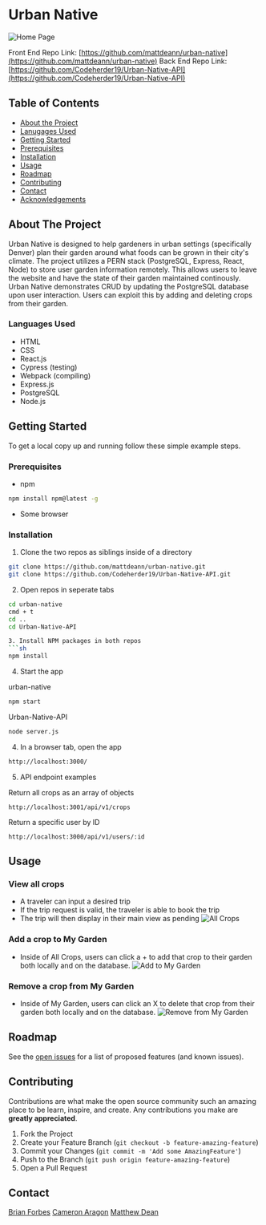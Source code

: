 # Urban Native
![Home Page](https://i.imgur.com/YNnNZ8P.png)


<!-- TABLE OF CONTENTS -->

Front End Repo Link: [https://github.com/mattdeann/urban-native](https://github.com/mattdeann/urban-native)
Back End Repo Link: [https://github.com/Codeherder19/Urban-Native-API](https://github.com/Codeherder19/Urban-Native-API)

## Table of Contents

* [About the Project](#about-the-project)
* [Lanugages Used](#languages-used)
* [Getting Started](#getting-started)
* [Prerequisites](#prerequisites)
* [Installation](#installation)
* [Usage](#usage)
* [Roadmap](#roadmap)
* [Contributing](#contributing)
* [Contact](#contact)
* [Acknowledgements](#acknowledgements)


<!-- ABOUT THE PROJECT -->
## About The Project

Urban Native is designed to help gardeners in urban settings (specifically Denver) plan their garden around what foods can be grown in their city's climate. The project utilizes a PERN stack (PostgreSQL, Express, React, Node) to store user garden information remotely. This allows users to leave the website and have the state of their garden maintained continously. Urban Native demonstrates CRUD by updating the PostgreSQL database upon user interaction. Users can exploit this by adding and deleting crops from their garden.

### Languages Used

* HTML
* CSS
* React.js
* Cypress (testing)
* Webpack (compiling)
* Express.js
* PostgreSQL
* Node.js


<!-- GETTING STARTED -->
## Getting Started

To get a local copy up and running follow these simple example steps.

### Prerequisites
* npm
```sh
npm install npm@latest -g
```
* Some browser

### Installation

1. Clone the two repos as siblings inside of a directory
```sh
git clone https://github.com/mattdeann/urban-native.git
git clone https://github.com/Codeherder19/Urban-Native-API.git
```

2. Open repos in seperate tabs
```sh
cd urban-native
cmd + t
cd ..
cd Urban-Native-API

3. Install NPM packages in both repos
```sh
npm install
```
4. Start the app

urban-native
```sh
npm start
```

Urban-Native-API
```sh
node server.js
```

4. In a browser tab, open the app
```sh
http://localhost:3000/
```

5. API endpoint examples

Return all crops as an array of objects
```
http://localhost:3001/api/v1/crops
```

Return a specific user by ID
```
http://localhost:3000/api/v1/users/:id
```


<!-- USAGE EXAMPLES -->
## Usage

### View all crops
  
  * A traveler can input a desired trip
  * If the trip request is valid, the traveler is able to book the trip
  * The trip will then display in their main view as pending
  ![All Crops](https://i.imgur.com/nJ7wLI7.png)


  

### Add a crop to My Garden
  * Inside of All Crops, users can click a + to add that crop to their garden both locally and on the database.
  ![Add to My Garden](https://i.imgur.com/0q3SvQZ.gif)


### Remove a crop from My Garden
  * Inside of My Garden, users can click an X to delete that crop from their garden both locally and on the database.
  ![Remove from My Garden](https://i.imgur.com/YrgVQlO.gif)

<!-- ROADMAP -->
## Roadmap

See the [open issues](https://github.com/mattdeann/urban-native/issues) for a list of proposed features (and known issues).


<!-- CONTRIBUTING -->
## Contributing

Contributions are what make the open source community such an amazing place to be learn, inspire, and create. Any contributions you make are **greatly appreciated**.

1. Fork the Project
2. Create your Feature Branch (`git checkout -b feature-amazing-feature`)
3. Commit your Changes (`git commit -m 'Add some AmazingFeature'`)
4. Push to the Branch (`git push origin feature-amazing-feature`)
5. Open a Pull Request


<!-- CONTACT -->
## Contact

[Brian Forbes]()
[Cameron Aragon]()
[Matthew Dean](deanma95@gmail.com)
